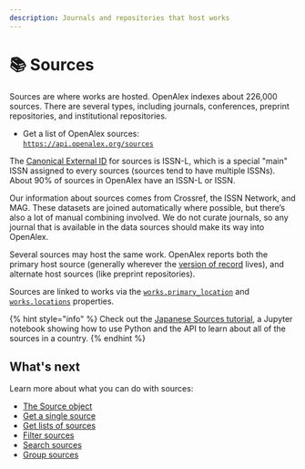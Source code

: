 ```yaml
---
description: Journals and repositories that host works
---
```


# 📚 Sources

Sources are where works are hosted. OpenAlex indexes about 226,000 sources. There are several types, including journals, conferences, preprint repositories, and institutional repositories.

* Get a list of OpenAlex sources:\
  [`https://api.openalex.org/sources`](https://api.openalex.org/sources)

The [Canonical External ID](../../how-to-use-the-api/get-single-entities/#canonical-external-ids) for sources is ISSN-L, which is a special "main" ISSN assigned to every sources (sources tend to have multiple ISSNs). About 90% of sources in OpenAlex have an ISSN-L or ISSN.

Our information about sources comes from Crossref, the ISSN Network, and MAG. These datasets are joined automatically where possible, but there’s also a lot of manual combining involved. We do not curate journals, so any journal that is available in the data sources should make its way into OpenAlex.&#x20;

Several sources may host the same work. OpenAlex reports both the primary host source (generally wherever the [version of record](https://en.wikipedia.org/wiki/Version\_of\_record) lives), and alternate host sources (like preprint repositories).

Sources are linked to works via the [`works.primary_location`](../works/work-object/#primary\_location) and [`works.locations`](../works/work-object/#locations) properties.

{% hint style="info" %}
Check out the [Japanese Sources tutorial](https://github.com/ourresearch/openalex-api-tutorials/blob/main/notebooks/institutions/japan\_sources.ipynb), a Jupyter notebook showing how to use Python and the API to learn about all of the sources in a country.
{% endhint %}

## What's next

Learn more about what you can do with sources:

* [The Source object](source-object.md)
* [Get a single source](get-a-single-source.md)
* [Get lists of sources](get-lists-of-sources.md)
* [Filter sources](filter-sources.md)
* [Search sources](search-sources.md)
* [Group sources](group-sources.md)
